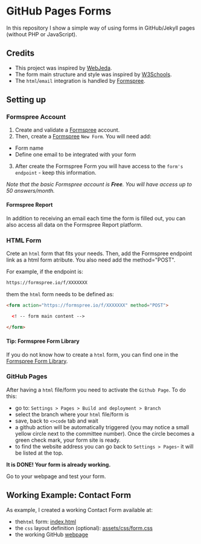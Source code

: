 # GitHub Pages Forms 

In this repository I show a simple way of using forms in GitHub/Jekyll pages (without PHP or JavaScript).

## Credits

- This project was inspired by [WebJeda][1].
- The form main structure and style was inspired by [W3Schools][2].
- The `html`/`email` integration is handled by [Formspree][3].

## Setting up

### Formspree Account

1. Create and validate a [Formspree][3] account.
2. Then, create a [Formspree][3] `New Form`. You will need add:
  - Form name
  - Define one email to be integrated with your form
3. After create the Formspree Form you will have access to the `form's endpoint` - keep this information.

*Note that the basic Formspree account is **Free**. You will have access up to 50 answers/month.*

#### Formspree Report

In addition to receiving an email each time the form is filled out, you can also access all data on the Formspree Report platform.

### HTML Form

Crete an `html` form that fits your needs. Then, add the Formspree endpoint link as a html form atribute.
You also need add the method="POST".

For example, if the endpoint is:

```bash
https://formspree.io/f/XXXXXXX
```

them the `html` form needs to be defined as:

```html
<form action="https://formspree.io/f/XXXXXXX" method="POST">

  <! -- form main content -->
  
</form>
```

#### Tip: Formspree Form Library

If you do not know how to create a `html` form, you can find one in the [Formspree Form Library][4].

### GitHub Pages

After having a `html` file/form you need to activate the `Github Page`. To do this:

- go to: `Settings > Pages > Build and deployment > Branch`
- select the branch where your `html` file/form is
- save, back to `<>code` tab and wait
- a github action will be automatically triggered (you may notice a small yellow circle next to the committee number). Once the circle becomes a green check mark, your form site is ready. 
- to find the website address you can go back to `Settings > Pages`- it will be listed at the top.

**It is DONE! Your form is already working.**

Go to your webpage and test your form.

## Working Example: Contact Form

As example, I created a working Contact Form available at:

- the`html` form: [index.html][5]
- the `css` layout definition (optional): [assets/css/form.css][6]
- the working GitHub [webpage][7]

[1]: https://www.youtube.com/watch?v=IP6HsgwQkvs&ab_channel=WebJeda
[2]: https://www.w3schools.com/howto/howto_css_contact_form.asp
[3]: https://formspree.io/
[4]: https://formspree.io/library/
[5]: https://github.com/patricia-ternes/github-pages_form/blob/main/index.html
[6]: https://github.com/patricia-ternes/github-pages_form/blob/main/assets/css/form.css
[7]: https://patricia-ternes.github.io/github-pages_form/

